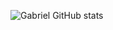 ![Gabriel GitHub stats](https://github-readme-stats.vercel.app/api?username=GabrielRGalvao&showicons=true&theme=dracula)
